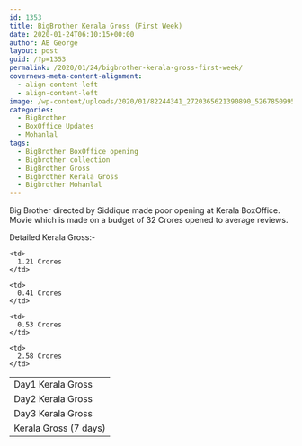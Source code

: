 ```yaml
---
id: 1353
title: BigBrother Kerala Gross (First Week)
date: 2020-01-24T06:10:15+00:00
author: AB George
layout: post
guid: /?p=1353
permalink: /2020/01/24/bigbrother-kerala-gross-first-week/
covernews-meta-content-alignment:
  - align-content-left
  - align-content-left
image: /wp-content/uploads/2020/01/82244341_2720365621390890_5267850995693518848_o.jpg
categories:
  - BigBrother
  - BoxOffice Updates
  - Mohanlal
tags:
  - BigBrother BoxOffice opening
  - Bigbrother collection
  - BigBrother Gross
  - Bigbrother Kerala Gross
  - Bigbrother Mohanlal
---
```

Big Brother directed by Siddique made poor opening at Kerala BoxOffice. Movie which is made on a budget of 32 Crores opened to average reviews.

Detailed Kerala Gross:-

<table class="wp-block-table">
  <tr>
    <td>
      Day1 Kerala Gross
    </td>
    
    <td>
      1.21 Crores
    </td>
  </tr>
  
  <tr>
    <td>
      Day2 Kerala Gross
    </td>
    
    <td>
      0.41 Crores
    </td>
  </tr>
  
  <tr>
    <td>
      Day3 Kerala Gross
    </td>
    
    <td>
      0.53 Crores
    </td>
  </tr>
  
  <tr>
    <td>
      Kerala Gross (7 days)
    </td>
    
    <td>
      2.58 Crores
    </td>
  </tr>
</table>